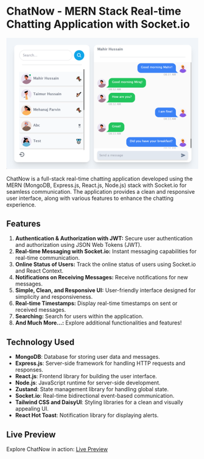# ChatNow - MERN Stack Real-time Chatting Application with Socket.io

![ChatNow Screenshot](./frontend/src/assets/screenshot/chatnow.png)

ChatNow is a full-stack real-time chatting application developed using the MERN (MongoDB, Express.js, React.js, Node.js) stack with Socket.io for seamless communication. The application provides a clean and responsive user interface, along with various features to enhance the chatting experience.

## Features

1. **Authentication & Authorization with JWT:** Secure user authentication and authorization using JSON Web Tokens (JWT).
2. **Real-time Messaging with Socket.io:** Instant messaging capabilities for real-time communication.
3. **Online Status of Users:** Track the online status of users using Socket.io and React Context.
4. **Notifications on Receiving Messages:** Receive notifications for new messages.
5. **Simple, Clean, and Responsive UI:** User-friendly interface designed for simplicity and responsiveness.
6. **Real-time Timestamps:** Display real-time timestamps on sent or received messages.
7. **Searching:** Search for users within the application.
8. **And Much More...:** Explore additional functionalities and features!

## Technology Used

- **MongoDB**: Database for storing user data and messages.
- **Express.js**: Server-side framework for handling HTTP requests and responses.
- **React.js**: Frontend library for building the user interface.
- **Node.js**: JavaScript runtime for server-side development.
- **Zustand**: State management library for handling global state.
- **Socket.io**: Real-time bidirectional event-based communication.
- **Tailwind CSS and DaisyUI**: Styling libraries for a clean and visually appealing UI.
- **React Hot Toast**: Notification library for displaying alerts.

## Live Preview

Explore ChatNow in action: [Live Preview](https://chatnow-tsej.onrender.com/)


